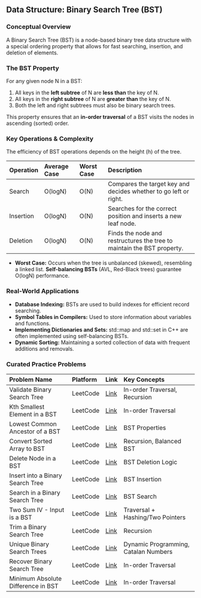 
## **Data Structure: Binary Search Tree (BST)**

### **Conceptual Overview**

A Binary Search Tree (BST) is a node-based binary tree data structure with a special ordering property that allows for fast searching, insertion, and deletion of elements.

### **The BST Property**

For any given node N in a BST:

1. All keys in the **left subtree** of N are **less than** the key of N.  
2. All keys in the **right subtree** of N are **greater than** the key of N.  
3. Both the left and right subtrees must also be binary search trees.

This property ensures that an **in-order traversal** of a BST visits the nodes in ascending (sorted) order.

### **Key Operations & Complexity**

The efficiency of BST operations depends on the height (h) of the tree.

| Operation | Average Case | Worst Case | Description |
| :---- | :---- | :---- | :---- |
| Search | O(logN) | O(N) | Compares the target key and decides whether to go left or right. |
| Insertion | O(logN) | O(N) | Searches for the correct position and inserts a new leaf node. |
| Deletion | O(logN) | O(N) | Finds the node and restructures the tree to maintain the BST property. |

* **Worst Case:** Occurs when the tree is unbalanced (skewed), resembling a linked list. **Self-balancing BSTs** (AVL, Red-Black trees) guarantee O(logN) performance.

### **Real-World Applications**

* **Database Indexing:** BSTs are used to build indexes for efficient record searching.  
* **Symbol Tables in Compilers:** Used to store information about variables and functions.  
* **Implementing Dictionaries and Sets:** std::map and std::set in C++ are often implemented using self-balancing BSTs.  
* **Dynamic Sorting:** Maintaining a sorted collection of data with frequent additions and removals.

### **Curated Practice Problems**

| Problem Name | Platform | Link | Key Concepts |
| :---- | :---- | :---- | :---- |
| Validate Binary Search Tree | LeetCode | [Link](https://leetcode.com/problems/validate-binary-search-tree/) | In-order Traversal, Recursion |
| Kth Smallest Element in a BST | LeetCode | [Link](https://leetcode.com/problems/kth-smallest-element-in-a-bst/) | In-order Traversal |
| Lowest Common Ancestor of a BST | LeetCode | [Link](https://leetcode.com/problems/lowest-common-ancestor-of-a-binary-search-tree/) | BST Properties |
| Convert Sorted Array to BST | LeetCode | [Link](https://leetcode.com/problems/convert-sorted-array-to-binary-search-tree/) | Recursion, Balanced BST |
| Delete Node in a BST | LeetCode | [Link](https://leetcode.com/problems/delete-node-in-a-bst/) | BST Deletion Logic |
| Insert into a Binary Search Tree | LeetCode | [Link](https://leetcode.com/problems/insert-into-a-binary-search-tree/) | BST Insertion |
| Search in a Binary Search Tree | LeetCode | [Link](https://leetcode.com/problems/search-in-a-binary-search-tree/) | BST Search |
| Two Sum IV \- Input is a BST | LeetCode | [Link](https://leetcode.com/problems/two-sum-iv-input-is-a-bst/) | Traversal \+ Hashing/Two Pointers |
| Trim a Binary Search Tree | LeetCode | [Link](https://leetcode.com/problems/trim-a-binary-search-tree/) | Recursion |
| Unique Binary Search Trees | LeetCode | [Link](https://leetcode.com/problems/unique-binary-search-trees/) | Dynamic Programming, Catalan Numbers |
| Recover Binary Search Tree | LeetCode | [Link](https://leetcode.com/problems/recover-binary-search-tree/) | In-order Traversal |
| Minimum Absolute Difference in BST | LeetCode | [Link](https://leetcode.com/problems/minimum-absolute-difference-in-bst/) | In-order Traversal |
